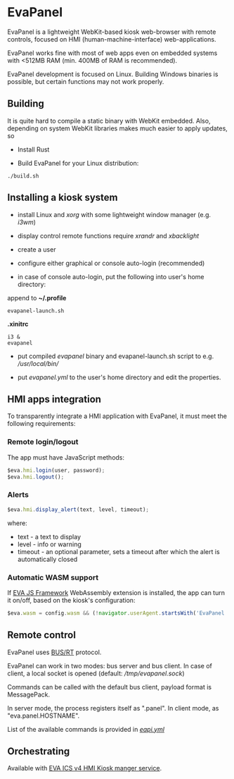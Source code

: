# EvaPanel

EvaPanel is a lightweight WebKit-based kiosk web-browser with remote controls,
focused on HMI (human-machine-interface) web-applications.

EvaPanel works fine with most of web apps even on embedded systems with <512MB
RAM (min. 400MB of RAM is recommended).

EvaPanel development is focused on Linux. Building Windows binaries is
possible, but certain functions may not work properly.

## Building

It is quite hard to compile a static binary with WebKit embedded. Also,
depending on system WebKit libraries makes much easier to apply updates, so

* Install Rust

* Build EvaPanel for your Linux distribution:

```
./build.sh
```

## Installing a kiosk system

* install Linux and *xorg* with some lightweight window manager (e.g. *i3wm*)

* display control remote functions require *xrandr* and *xbacklight*

* create a user

* configure either graphical or console auto-login (recommended)

* in case of console auto-login, put the following into user's home directory:

append to **~/.profile**

```
evapanel-launch.sh
```

**.xinitrc**

```
i3 &
evapanel
```

* put compiled *evapanel* binary and evapanel-launch.sh script to e.g.
  */usr/local/bin/*

* put *evapanel.yml* to the user's home directory and edit the properties.

## HMI apps integration

To transparently integrate a HMI application with EvaPanel, it must meet the
following requirements:

### Remote login/logout

The app must have JavaScript methods:

```javascript
$eva.hmi.login(user, password);
$eva.hmi.logout();
```

### Alerts

```javascript
$eva.hmi.display_alert(text, level, timeout);
```

where:

* text - a text to display
* level - info or warning
* timeout - an optional parameter, sets a timeout after which the alert is
  automatically closed

### Automatic WASM support

If [EVA JS Framework](https://github.com/alttch/eva-js-framework) WebAssembly
extension is installed, the app can turn it on/off, based on the kiosk's
configuration:

```javascript
$eva.wasm = config.wasm && (!navigator.userAgent.startsWith('EvaPanel ') || navigator.userAgent.search('/wasm ') > 0);
```

## Remote control

EvaPanel uses [BUS/RT](https://busrt.bma.ai/) protocol.

EvaPanel can work in two modes: bus server and bus client. In case of client, a
local socket is opened (default: */tmp/evapanel.sock*)

Commands can be called with the default bus client, payload format is
MessagePack.

In server mode, the process registers itself as ".panel". In client mode, as
"eva.panel.HOSTNAME".

List of the available commands is provided in [*eapi.yml*](eapi.yml)

## Orchestrating

Available with [EVA ICS v4 HMI Kiosk manger
service](https://eva-ics4.readthedocs.io/en/latest/svc/eva-kioskman.html).

